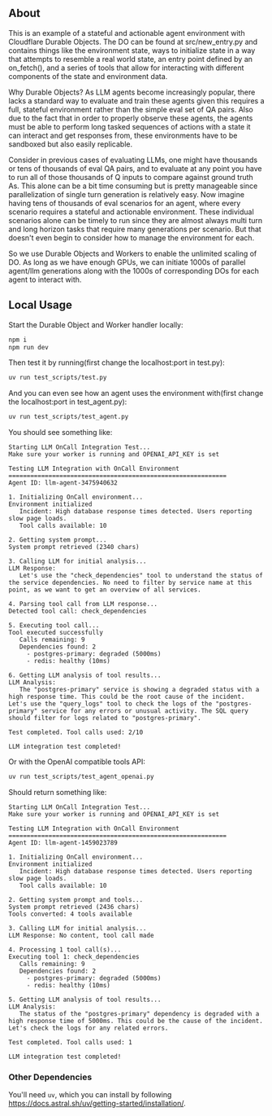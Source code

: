 ## About

This is an example of a stateful and actionable agent environment with Cloudflare Durable Objects. The DO can be found at src/new_entry.py and contains things like the environment state, ways to initialize state in a way that attempts to resemble a real world state, an entry point defined by an on_fetch(), and a series of tools that allow for interacting with different components of the state and environment data.

Why Durable Objects? As LLM agents become increasingly popular, there lacks a standard way to evaluate and train these agents given this requires a full, stateful environment rather than the simple eval set of QA pairs. Also due to the fact that in order to properly observe these agents, the agents must be able to perform long tasked sequences of actions with a state it can interact and get responses from, these environments have to be sandboxed but also easily replicable.

Consider in previous cases of evaluating LLMs, one might have thousands or tens of thousands of eval QA pairs, and to evaluate at any point you have to run all of those thousands of Q inputs to compare against ground truth As. This alone can be a bit time consuming but is pretty manageable since parallelization of single turn generation is relatively easy. Now imagine having tens of thousands of eval scenarios for an agent, where every scenario requires a stateful and actionable environment. These individual scenarios alone can be timely to run since they are almost always multi turn and long horizon tasks that require many generations per scenario. But that doesn't even begin to consider how to manage the environment for each.

So we use Durable Objects and Workers to enable the unlimited scaling of DO. As long as we have enough GPUs, we can initiate 1000s of parallel agent/llm generations along with the 1000s of corresponding DOs for each agent to interact with.

## Local Usage

Start the Durable Object and Worker handler locally:

```bash
npm i
npm run dev
```

Then test it by running(first change the localhost:port in test.py):

```bash
uv run test_scripts/test.py
```

And you can even see how an agent uses the environment with(first change the localhost:port in test_agent.py):

```bash
uv run test_scripts/test_agent.py
```

You should see something like:

```
Starting LLM OnCall Integration Test...
Make sure your worker is running and OPENAI_API_KEY is set

Testing LLM Integration with OnCall Environment
============================================================
Agent ID: llm-agent-3475940632

1. Initializing OnCall environment...
Environment initialized
   Incident: High database response times detected. Users reporting slow page loads.
   Tool calls available: 10

2. Getting system prompt...
System prompt retrieved (2340 chars)

3. Calling LLM for initial analysis...
LLM Response:
   Let's use the "check_dependencies" tool to understand the status of the service dependencies. No need to filter by service name at this point, as we want to get an overview of all services.

4. Parsing tool call from LLM response...
Detected tool call: check_dependencies

5. Executing tool call...
Tool executed successfully
   Calls remaining: 9
   Dependencies found: 2
     - postgres-primary: degraded (5000ms)
     - redis: healthy (10ms)

6. Getting LLM analysis of tool results...
LLM Analysis:
   The "postgres-primary" service is showing a degraded status with a high response time. This could be the root cause of the incident. Let's use the "query_logs" tool to check the logs of the "postgres-primary" service for any errors or unusual activity. The SQL query should filter for logs related to "postgres-primary".

Test completed. Tool calls used: 2/10

LLM integration test completed!
```

Or with the OpenAI compatible tools API:

```bash
uv run test_scripts/test_agent_openai.py
```

Should return something like:

```
Starting LLM OnCall Integration Test...
Make sure your worker is running and OPENAI_API_KEY is set

Testing LLM Integration with OnCall Environment
============================================================
Agent ID: llm-agent-1459023789

1. Initializing OnCall environment...
Environment initialized
   Incident: High database response times detected. Users reporting slow page loads.
   Tool calls available: 10

2. Getting system prompt and tools...
System prompt retrieved (2436 chars)
Tools converted: 4 tools available

3. Calling LLM for initial analysis...
LLM Response: No content, tool call made

4. Processing 1 tool call(s)...
Executing tool 1: check_dependencies
   Calls remaining: 9
   Dependencies found: 2
     - postgres-primary: degraded (5000ms)
     - redis: healthy (10ms)

5. Getting LLM analysis of tool results...
LLM Analysis:
   The status of the "postgres-primary" dependency is degraded with a high response time of 5000ms. This could be the cause of the incident. Let's check the logs for any related errors.

Test completed. Tool calls used: 1

LLM integration test completed!
```

### Other Dependencies

You'll need `uv`, which you can install by following
https://docs.astral.sh/uv/getting-started/installation/.
